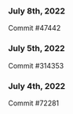 ### July 8th, 2022

Commit #47442

### July 5th, 2022

Commit #314353


### July 4th, 2022

Commit #72281
